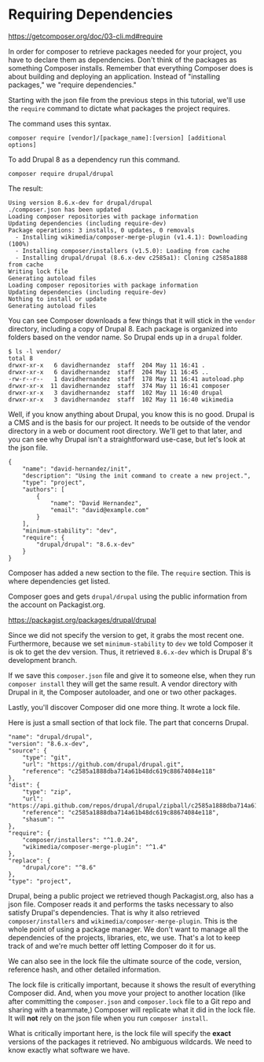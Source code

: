 # Requiring Dependencies

https://getcomposer.org/doc/03-cli.md#require

In order for composer to retrieve packages needed for your project, you have 
to declare them as dependencies. Don't think of the packages as something Composer 
installs. Remember that everything Composer does is about building and deploying 
an application. Instead of "installing packages," we "require dependencies."

Starting with the json file from the previous steps in this tutorial, we'll use 
the `require` command to dictate what packages the project requires.

The command uses this syntax.

```$xslt
composer require [vendor]/[package_name]:[version] [additional options]
```

To add Drupal 8 as a dependency run this command.

```$xslt
composer require drupal/drupal
```

The result:

```$xslt
Using version 8.6.x-dev for drupal/drupal
./composer.json has been updated
Loading composer repositories with package information
Updating dependencies (including require-dev)
Package operations: 3 installs, 0 updates, 0 removals
  - Installing wikimedia/composer-merge-plugin (v1.4.1): Downloading (100%)         
  - Installing composer/installers (v1.5.0): Loading from cache
  - Installing drupal/drupal (8.6.x-dev c2585a1): Cloning c2585a1888 from cache
Writing lock file
Generating autoload files
Loading composer repositories with package information
Updating dependencies (including require-dev)
Nothing to install or update
Generating autoload files
```

You can see Composer downloads a few things that it will stick in the `vendor` 
directory, including a copy of Drupal 8. Each package is organized into folders 
based on the vendor name. So Drupal ends up in a `drupal` folder.

```$xslt
$ ls -l vendor/
total 8
drwxr-xr-x   6 davidhernandez  staff  204 May 11 16:41 .
drwxr-xr-x   6 davidhernandez  staff  204 May 11 16:45 ..
-rw-r--r--   1 davidhernandez  staff  178 May 11 16:41 autoload.php
drwxr-xr-x  11 davidhernandez  staff  374 May 11 16:41 composer
drwxr-xr-x   3 davidhernandez  staff  102 May 11 16:40 drupal
drwxr-xr-x   3 davidhernandez  staff  102 May 11 16:40 wikimedia

```

Well, if you know anything about Drupal, you know this is no good. Drupal is a CMS 
and is the basis for our project. It needs to be outside of the vendor directory 
in a web or document root directory. We'll get to that later, and you can see why 
Drupal isn't a straightforward use-case, but let's look at the json file.

```$xslt
{
    "name": "david-hernandez/init",
    "description": "Using the init command to create a new project.",
    "type": "project",
    "authors": [
        {
            "name": "David Hernandez",
            "email": "david@example.com"
        }
    ],
    "minimum-stability": "dev",
    "require": {
        "drupal/drupal": "8.6.x-dev"
    }
}
```

Composer has added a new section to the file. The `require` section. This is where dependencies 
get listed.

Composer goes and gets `drupal/drupal` using the public information from the account 
on Packagist.org.

https://packagist.org/packages/drupal/drupal

Since we did not specify the version to get, it grabs the most recent one. Furthermore, 
because we set `minimum-stability` to `dev` we told Composer it is ok to get the dev version.
Thus, it retrieved `8.6.x-dev` which is Drupal 8's development branch.

If we save this `composer.json` file and give it to someone else, when they run 
`composer install` they will get the same result. A vendor directory with Drupal in it, 
the Composer autoloader, and one or two other packages.

Lastly, you'll discover Composer did one more thing. It wrote a lock file.

Here is just a small section of that lock file. The part that concerns Drupal.
```$xslt
"name": "drupal/drupal",
"version": "8.6.x-dev",
"source": {
    "type": "git",
    "url": "https://github.com/drupal/drupal.git",
    "reference": "c2585a1888dba714a61b48dc619c88674084e118"
},
"dist": {
    "type": "zip",
    "url": "https://api.github.com/repos/drupal/drupal/zipball/c2585a1888dba714a61b48dc619c88674084e118",
    "reference": "c2585a1888dba714a61b48dc619c88674084e118",
    "shasum": ""
},
"require": {
    "composer/installers": "^1.0.24",
    "wikimedia/composer-merge-plugin": "^1.4"
},
"replace": {
    "drupal/core": "^8.6"
},
"type": "project",
```

Drupal, being a public project we retrieved though Packagist.org, also has a json 
file. Composer reads it and performs the tasks necessary to also satisfy Drupal's 
dependencies. That is why it also retrieved `composer/installers` and `wikimedia/composer-merge-plugin`. 
This is the whole point of using a package manager. We don't want to manage all 
the dependencies of the projects, libraries, etc, we use. That's a lot to keep track of 
and we're much better off letting Composer do it for us.

We can also see in the lock file the ultimate source of the code, version, reference hash, 
and other detailed information.

The lock file is critically important, because it shows the result of everything Composer 
did. And, when you move your project to another location (like after committing the 
`composer.json` and `composer.lock` file to a Git repo and sharing with a teammate,) 
Composer will replicate what it did in the lock file. It will **not** rely on the json file 
when you run `composer install`.

What is critically important here, is the lock file will specify the **exact** versions 
of the packages it retrieved. No ambiguous wildcards. We need to know exactly 
what software we have.